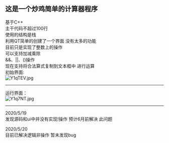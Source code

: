 ## 这是一个炒鸡简单的计算器程序
基于C++  
主干代码不超过100行  
使用的结构是栈  
利用QT简单的创建了一个界面  没有太多的功能  
目前只是实现了整数上的操作  
可以支持加减乘除  
&&、||、()操作  
现在支持将合法算式复制到文本框中 进行运算  
初始界面:  
![Y1qTEV.jpg](https://s1.ax1x.com/2020/05/10/Y1qTEV.jpg)

------

运行界面：  
![Y1q7NT.jpg](https://s1.ax1x.com/2020/05/10/Y1q7NT.jpg)

------

2020/5/19  
发现源码和ui中并没有实现!操作
预计6月前解决 此问题  

2020/5/20  
目前已解决逻辑非操作  暂未发现bug  